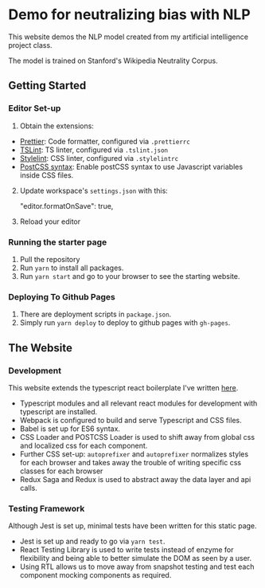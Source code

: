 # Demo for neutralizing bias with NLP

This website demos the NLP model created from my artificial intelligence project class.

The model is trained on Stanford's Wikipedia Neutrality Corpus.

## Getting Started

### Editor Set-up

1. Obtain the extensions:

- [Prettier](https://marketplace.visualstudio.com/items?itemName=esbenp.prettier-vscode): Code formatter, configured via `.prettierrc`
- [TSLint](https://marketplace.visualstudio.com/items?itemName=ms-vscode.vscode-typescript-tslint-plugin): TS linter, configured via `.tslint.json`
- [Stylelint](https://marketplace.visualstudio.com/items?itemName=stylelint.vscode-stylelint): CSS linter, configured via `.stylelintrc`
- [PostCSS syntax](https://marketplace.visualstudio.com/items?itemName=ricard.PostCSS): Enable postCSS syntax to use Javascript variables inside CSS files.

2. Update workspace's `settings.json` with this:

   "editor.formatOnSave": true,

3. Reload your editor

### Running the starter page

1. Pull the repository
2. Run `yarn` to install all packages.
3. Run `yarn start` and go to your browser to see the starting website.

### Deploying To Github Pages

1. There are deployment scripts in `package.json`.
2. Simply run `yarn deploy` to deploy to github pages with `gh-pages`.

## The Website

### Development

This website extends the typescript react boilerplate I've written [here](https://github.com/aidenywl/typescript-react-webpack-boilerplate).
- Typescript modules and all relevant react modules for development with typescript are installed.
- Webpack is configured to build and serve Typescript and CSS files.
- Babel is set up for ES6 syntax.
- CSS Loader and POSTCSS Loader is used to shift away from global css and localized css for each component.
- Further CSS set-up: `autoprefixer` and `autoprefixer` normalizes styles for each browser and takes away the trouble of writing specific css classes for each browser
- Redux Saga and Redux is used to abstract away the data layer and api calls.

### Testing Framework
Although Jest is set up, minimal tests have been written for this static page.

- Jest is set up and ready to go via `yarn test`.
- React Testing Library is used to write tests instead of enzyme for flexibility and being able to better simulate the DOM as seen by a user.
- Using RTL allows us to move away from snapshot testing and test each component mocking components as required.
